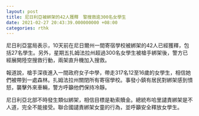 ```yaml
---
layout: post
title: 尼日利亞被綁架的42人獲釋　警搜救逾300名女學生
date: 2021-02-27 20:43:39.000000000 +08:00
categories: rthk
---
```


尼日利亞當局表示，10天前在尼日爾州一間寄宿學校被綁架的42人已經獲釋，包括27名學生。另外，星期五扎姆法拉州超過300名女學生被槍手綁架後，警方已經展開陸空搜救行動，兩架直升機加入搜救。

報道說，槍手深夜進入一間政府女子中學，帶走317名12至16歲的女學生，相信她們被帶到一處森林。扎姆法拉州關閉所有寄宿學校。事發小鎮有居民對綁架感到憤怒，襲擊外來車輛，警方呼籲他們保持冷靜。

尼日利亞北部不時發生類似綁架，相信目標是勒索贖金。總統布哈里譴責綁架是不人道，完全不能接受。聯合國譴責綁架女童的行為，並呼籲安全釋放女學生。
